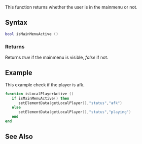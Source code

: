 This function returns whether the user is in the mainmenu or not.

Syntax
------

``` lua
bool isMainMenuActive ()
```

### Returns

Returns *true* if the mainmenu is visible, *false* if not.

Example
-------

This example check if the player is afk.

``` lua
function isLocalPlayerActive ()
   if isMainMenuActive() then
      setElementData(getLocalPlayer(),"status","afk")
   else
      setElementData(getLocalPlayer(),"status","playing")
   end
end
```

See Also
--------
